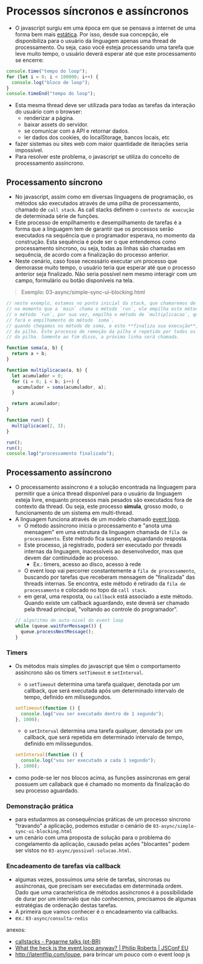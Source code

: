 # Processos síncronos e assíncronos

- O javascript surgiu em uma época em que se pensava a internet de uma forma bem mais [estática](https://datatracker.ietf.org/doc/html/rfc2616). Por isso, desde sua concepção, ele disponibiliza para o usuário da linguagem apenas uma thread de processamento. Ou seja, caso você esteja processando uma tarefa que leve muito tempo, o usuário deverá esperar até que este processamento se encerre:

```ts
console.time("tempo do loop");
for (let i = 0; i < 100000; i++) {
  console.log("bloco de loop");
}
console.timeEnd("tempo do loop");
```

- Esta mesma thread deve ser utilizada para todas as tarefas da interação do usuário com o browser:
  - renderizar a página.
  - baixar assets do servidor.
  - se comunicar com a API e retornar dados.
  - ler dados dos cookies, do localStorage, bancos locais, etc
- fazer sistemas ou sites web com maior quantidade de iterações seria impossível.
- Para resolver este problema, o javascript se utiliza do conceito de processamento assíncrono.

## Processamento síncrono

- No javascript, assim como em diversas linguagens de programação, os métodos são executados através de uma pilha de processamento, chamado de `call stack`. As call stacks definem o `contexto de execução` de determinada série de funções.
- Este processo de empilhamento e desempilhamento de tarefas é a forma que a linguagem tem de garantir que os processos serão executados na sequência que o programador esperava, no momento da construção. Esta sequência é pode ser o que entendemos como processamento síncrono, ou seja, todas as linhas são chamadas em sequência, de acordo com a finalização do processo anterior.
- Neste cenário, caso fosse necessário executar um processo que demorasse muito tempo, o usuário teria que esperar até que o processo anterior seja finalizado. Não seria possível nem mesmo interagir com um campo, formulário ou botão disponíveis na tela.

> Exemplo: 03-async/simple-sync-ui-blocking.html

```ts
// neste exemplo, estamos no ponto inicial da stack, que chamaremos de `main`.
// no momento que a `main` chama o método `run`, ele empilha este método na stack
// o método `run`, por sua vez, empilha o método de `multiplicacao`, que a cada laço do for,
// fará o empilhamento do método `soma`.
// quando chegamos no método de soma, e este **finaliza sua execução**, sua chamada será removida
// da pilha. Este processo de remoção da pilha é repetido por todos os métodos, até chegar à base
// da pilha. Somente ao fim disso, a próxima linha será chamada.

function soma(a, b) {
  return a + b;
}

function multiplicacao(a, b) {
  let acumulador = 0;
  for (i = 0; i < b; i++) {
    acumulador = soma(acumulador, a);
  }

  return acumulador;
}

function run() {
  multiplicacao(2, 3);
}

run();
run();
console.log("processamento finalizado");
```

## Processamento assíncrono

- O processamento assíncrono é a solução encontrada na linguagem para permitir que a única thread disponível para o usuário da linguagem esteja livre, enquanto processos mais pesados são executados fora de contexto da thread. Ou seja, este processo **simula**, grosso modo, o funcionamento de um sistema em multi-thread.
- A linguagem funciona através de um modelo chamado [event loop](https://developer.mozilla.org/en-US/docs/Web/JavaScript/EventLoop).
  - O método assíncrono inicia o processamento e "anota uma mensagem" em uma estrutura da linguagem chamada de `fila de processamento`. Este método fica suspenso, aguardando resposta.
  - Este processo, já registrado, poderá ser executado por threads internas da linguagem, inacessíveis ao desenvolvedor, mas que devem dar continuidade ao processo.
    - Ex.: timers, acesso ao disco, acesso à rede
  - O event loop vai percorrer constantemente a `fila de processamento`, buscando por tarefas que receberam mensagem de "finalizada" das threads internas. Se encontra, este método é retirado da `fila de processamento` e colocado no topo da `call stack`.
  - em geral, uma resposta, ou `callback` está associado a este método. Quando existe um callback aguardando, este deverá ser chamado pela thread principal, "voltando ao controle do programador".
  ```ts
  // algoritmo de auto-nivel do event loop
  while (queue.waitForMessage()) {
    queue.processNextMessage();
  }
  ```

### Timers

- Os métodos mais simples do javascript que têm o comportamento assíncrono são os timers `setTimeout` e `setInterval`.

  - o `setTimeout` determina uma tarefa qualquer, denotada por um callback, que será executada após um determinado intervalo de tempo, definido em milissegundos.

  ```ts
  setTimeout(function () {
    console.log("vou ser executado dentro de 1 segundo");
  }, 1000);
  ```

  - o `setInterval` determina uma tarefa qualquer, denotada por um callback, que será repetida em determinado intervalo de tempo, definido em milissegundos.

  ```ts
  setInterval(function () {
    console.log("vou ser executado a cada 1 segundo");
  }, 1000);
  ```

- como pode-se ler nos blocos acima, as funções assíncronas em geral possuem um callaback que é chamado no momento da finalização do seu processo aguardado.

### Demonstração prática

- para estudarmos as consequências práticas de um processo síncrono "travando" a aplicação, podemos estudar o cenário de `03-async/simple-sync-ui-blocking.html`
- um cenário com uma proposta de solução para o problema do congelamento da aplicação, causado pelas ações "blocantes" podem ser vistos no `03-async/possivel-solucao.html`.

### Encadeamento de tarefas via callback

- algumas vezes, possuímos uma série de tarefas, síncronas ou assíncronas, que precisam ser executadas em determinada ordem. Dado que uma característica de métodos assíncronos é a possibilidade de durar por um intervalo que não conhecemos, precisamos de algumas estratégias de ordenação destas tarefas.
- A primeira que vamos conhecer é o encadeamento via callbacks.
- ex.: `03-async/consulta-redis`

anexos:

- [callstacks - Pagarme talks (pt-BR)](https://www.youtube.com/watch?v=va8-xdxTywU)
- [What the heck is the event loop anyway? | Philip Roberts | JSConf EU](https://www.youtube.com/watch?v=8aGhZQkoFbQ)
- http://latentflip.com/loupe, para brincar um pouco com o event loop js
